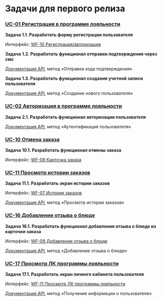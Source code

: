 # Задачи для первого релиза

### [UC-01 Регистрация в программе лояльности](../requirements/uc01.md)

**Задача 1.1. Разработать форму регистрации пользователя**

Интерфейс: [WF-10 Регистрация/авторизация](../user_interface/wf10.md)

**Задача 1.2. Разработать функционал отправки подтверждения через смс**

[Документация API](../api/api.md), метод «Отправка кода подтверждения»

**Задача 1.3. Разработать функционал создания учетной записи пользователя**

[Документация API](../api/api.md), метод «Создание нового пользователя»

### [UC-02 Авторизация в программе лояльности](../requirements/uc02.md)

**Задача 2.1. Разработать функционал авторизации пользователя**

[Документация API](../api/api.md), метод «Аутентификация пользователя»

### [UC-10 Отмена заказа](../requirements/uc10.md)

**Задача 10.1. Разработать функционал отмены заказа**

Интерфейс: [WF-08 Карточка заказа](../user_interface/wf08.md)

### [UC-11 Просмотр истории заказов](../requirements/uc11.md)

**Задача 11.1. Разработать экран истории заказов**

Интерфейс: [WF-07 История заказов](../user_interface/wf07.md)

[Документация API](../api/api.md), метод «Просмотр истории заказов»

### [UC-16 Добавление отзыва о блюде](../requirements/uc16.md)

**Задача 16.1. Разработать функционал добавления отзыва о блюде из карточки заказа**

Интерфейс: [WF-09 Добавление отзыва о блюде](../user_interface/wf09.md)

[Документация API](../api/api.md), метод «Добавление отзыва о блюде»

### [UC-17 Просмотр ЛК программы лояльности](../requirements/uc17.md)

**Задача 17.1. Разработать экран личного кабинета пользователя**

Интерфейс: [WF-11 Просмотр ЛК программы лояльности](../user_interface/wf11.md)

[Документация API](../api/api.md), метод «Получение информации о пользователе»